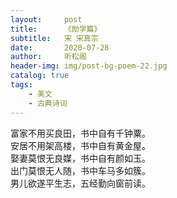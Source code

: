 ```yaml
---
layout:     post
title:      《励学篇》
subtitle:   宋 宋真宗
date:       2020-07-28
author:     听松阁
header-img: img/post-bg-poem-22.jpg
catalog: true
tags:
    - 美文
    - 古典诗词
---
```



富家不用买良田，书中自有千钟粟。<br>
安居不用架高楼，书中自有黄金屋。<br>
娶妻莫恨无良媒，书中自有颜如玉。<br>
出门莫恨无人随，书中车马多如簇。<br>
男儿欲遂平生志，五经勤向窗前读。<br>
